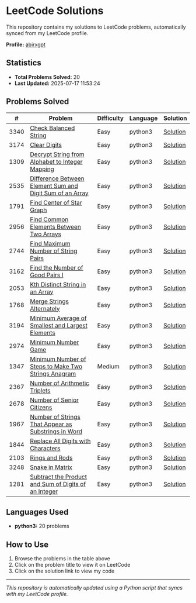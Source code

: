 # LeetCode Solutions

This repository contains my solutions to LeetCode problems, automatically synced from my LeetCode profile.

**Profile:** [abirxgpt](https://leetcode.com/abirxgpt/)

## Statistics
- **Total Problems Solved:** 20
- **Last Updated:** 2025-07-17 11:53:24

## Problems Solved

| # | Problem | Difficulty | Language | Solution |
|---|---------|------------|----------|----------|
| 3340 | [Check Balanced String](https://leetcode.com/problems/check-balanced-string/) | Easy | python3 | [Solution](./check-balanced-string.py) |
| 3174 | [Clear Digits](https://leetcode.com/problems/clear-digits/) | Easy | python3 | [Solution](./clear-digits.py) |
| 1309 | [Decrypt String from Alphabet to Integer Mapping](https://leetcode.com/problems/decrypt-string-from-alphabet-to-integer-mapping/) | Easy | python3 | [Solution](./decrypt-string-from-alphabet-to-integer-mapping.py) |
| 2535 | [Difference Between Element Sum and Digit Sum of an Array](https://leetcode.com/problems/difference-between-element-sum-and-digit-sum-of-an-array/) | Easy | python3 | [Solution](./difference-between-element-sum-and-digit-sum-of-an-array.py) |
| 1791 | [Find Center of Star Graph](https://leetcode.com/problems/find-center-of-star-graph/) | Easy | python3 | [Solution](./find-center-of-star-graph.py) |
| 2956 | [Find Common Elements Between Two Arrays](https://leetcode.com/problems/find-common-elements-between-two-arrays/) | Easy | python3 | [Solution](./find-common-elements-between-two-arrays.py) |
| 2744 | [Find Maximum Number of String Pairs](https://leetcode.com/problems/find-maximum-number-of-string-pairs/) | Easy | python3 | [Solution](./find-maximum-number-of-string-pairs.py) |
| 3162 | [Find the Number of Good Pairs I](https://leetcode.com/problems/find-the-number-of-good-pairs-i/) | Easy | python3 | [Solution](./find-the-number-of-good-pairs-i.py) |
| 2053 | [Kth Distinct String in an Array](https://leetcode.com/problems/kth-distinct-string-in-an-array/) | Easy | python3 | [Solution](./kth-distinct-string-in-an-array.py) |
| 1768 | [Merge Strings Alternately](https://leetcode.com/problems/merge-strings-alternately/) | Easy | python3 | [Solution](./merge-strings-alternately.py) |
| 3194 | [Minimum Average of Smallest and Largest Elements](https://leetcode.com/problems/minimum-average-of-smallest-and-largest-elements/) | Easy | python3 | [Solution](./minimum-average-of-smallest-and-largest-elements.py) |
| 2974 | [Minimum Number Game](https://leetcode.com/problems/minimum-number-game/) | Easy | python3 | [Solution](./minimum-number-game.py) |
| 1347 | [Minimum Number of Steps to Make Two Strings Anagram](https://leetcode.com/problems/minimum-number-of-steps-to-make-two-strings-anagram/) | Medium | python3 | [Solution](./minimum-number-of-steps-to-make-two-strings-anagram.py) |
| 2367 | [Number of Arithmetic Triplets](https://leetcode.com/problems/number-of-arithmetic-triplets/) | Easy | python3 | [Solution](./number-of-arithmetic-triplets.py) |
| 2678 | [Number of Senior Citizens](https://leetcode.com/problems/number-of-senior-citizens/) | Easy | python3 | [Solution](./number-of-senior-citizens.py) |
| 1967 | [Number of Strings That Appear as Substrings in Word](https://leetcode.com/problems/number-of-strings-that-appear-as-substrings-in-word/) | Easy | python3 | [Solution](./number-of-strings-that-appear-as-substrings-in-word.py) |
| 1844 | [Replace All Digits with Characters](https://leetcode.com/problems/replace-all-digits-with-characters/) | Easy | python3 | [Solution](./replace-all-digits-with-characters.py) |
| 2103 | [Rings and Rods](https://leetcode.com/problems/rings-and-rods/) | Easy | python3 | [Solution](./rings-and-rods.py) |
| 3248 | [Snake in Matrix](https://leetcode.com/problems/snake-in-matrix/) | Easy | python3 | [Solution](./snake-in-matrix.py) |
| 1281 | [Subtract the Product and Sum of Digits of an Integer](https://leetcode.com/problems/subtract-the-product-and-sum-of-digits-of-an-integer/) | Easy | python3 | [Solution](./subtract-the-product-and-sum-of-digits-of-an-integer.py) |


## Languages Used
- **python3:** 20 problems

## How to Use
1. Browse the problems in the table above
2. Click on the problem title to view it on LeetCode
3. Click on the solution link to view my code

---
*This repository is automatically updated using a Python script that syncs with my LeetCode profile.*
